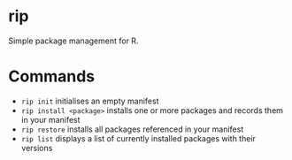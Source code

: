 # rip
Simple package management for R.

# Commands
- `rip init` initialises an empty manifest
- `rip install <package>` installs one or more packages and records them in your manifest
- `rip restore` installs all packages referenced in your manifest
- `rip list` displays a list of currently installed packages with their versions